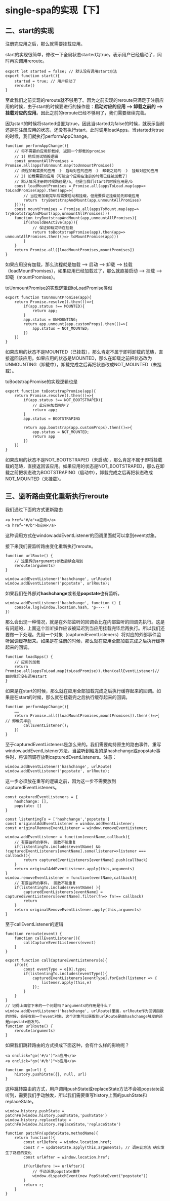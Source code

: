 # single-spa的实现【下】

## 二、start的实现

注册完应用之后，那么就需要挂载应用。

start的实现很简单，修改一下全局状态started为true，表示用户已经启动了，同时再次调用reroute。

```
export let started = false; // 默认没有调用start方法
export function start(){
    started = true; // 用户启动了
    reroute()
}
```

至此我们之前实现的reroute就不够用了。因为之前实现的reroute只满足于注册应用的时候，由于start的时候要进行的操作是：**启动对应的应用 --> 卸载之前的 --> 挂载对应的应用**。因此之前的reroute已经不够用了，我们需要继续完善。

因为start的时候将started设置为true，因此当started为false的时候，就表示当前还是在注册应用的状态，还没有执行start，此时调用loadApps。当started为true的时候，我们就执行performAppChange。

```
function performAppChange(){
    // 将不需要的应用卸载掉, 返回一个卸载的promise
    // 1) 稍后测试销毁逻辑
    const unmountAllPromises = Promise.all(appsToUnmount.map(toUnmountPromise))
    // 流程加载需要的应用 -》 启动对应的应用 -》 卸载之前的 -》 挂载对应的应用
    // 2) 加载需要的应用（可能这个应用在注册的时候已经被加载了）
    // 默认情况注册的时候路径是/a, 但是当我们start的时候应用是/b
    const loadMountPromises = Promise.all(appsToLoad.map(app=> toLoadPromise(app).then(app=>{
        // 当应用加载完毕后需要启动和挂载，但是要保证挂载前先卸载应用
        return  tryBootstrapAndMount(app,unmountAllPromises)
    })));
    const mountPromises = Promise.all(appsToMount.map(app=> tryBootstrapAndMount(app,unmountAllPromises)))
    function tryBootstrapAndMount(app,unmountAllPromises){
        if(shouldBeActive(app)){
            // 保证卸载完毕在挂载
            return toBootstrapPromise(app).then(app=> unmountAllPromises.then(()=> toMountPromise(app)))
        }
    }
    return Promise.all([loadMountPromises,mountPromises])  
}
```

如果应用没有加载，那么流程就是加载 --> 启动 --> 卸载 --> 挂载（loadMountPromises），如果应用已经加载过了，那么就直接启动 --> 挂载 --> 卸载（mountPromises）。

toUnmountPromise的实现逻辑跟toLoadPromise类似

```
export function toUnmountPromise(app){
    return Promise.resolve().then(()=>{
        if(app.status !== MOUNTED){
            return app;
        }
        app.status = UNMOUNTING;
        return app.unmount(app.customProps).then(()=>{
            app.status = NOT_MOUNTED;
        })
    })
}
```

如果应用的状态不是MOUNTED（已挂载），那么肯定不属于即将卸载的范畴，直接返回该应用。如果应用的状态是MOUNTED，那么在卸载之前把状态改为UNMOUNTING（卸载中），卸载完成之后再把状态改成NOT_MOUNTED（未挂载）。

toBootstrapPromise的实现逻辑也是

```
export function toBootstrapPromise(app){
    return Promise.resolve().then(()=>{
        if(app.status !== NOT_BOOTSTRAPED){
            // 此应用加载完毕了 
            return app;
        }
        app.status = BOOTSTRAPING

        return app.bootstrap(app.customProps).then(()=>{
            app.status = NOT_MOUNTED;
            return app
        })
    })
}
```

如果应用的状态不是NOT_BOOTSTRAPED（未启动），那么肯定不属于即将挂载载的范畴，直接返回该应用。如果应用的状态是NOT_BOOTSTRAPED，那么在卸载之前把状态改为BOOTSTRAPING（启动中），卸载完成之后再把状态改成NOT_MOUNTED（未挂载）。

## 三、监听路由变化重新执行reroute

我们通过下面的方式更新路由

```
<a href="#/a">a应用</a>
<a href="#/b">b应用</a>
```

这种调用方式在window.addEventListener的回调里面就可以拿到event对象。

接下来我们要监听路由变化重新执行reroute。

```
function urlRoute() {
	// 这里传的arguments参数后续会用到
    reroute(arguments)
}

window.addEventListener('hashchange', urlRoute)
window.addEventListener('popstate', urlRoute);
```

如果我们在外部对**hashchange**或者是**popstate**也有监听。

```
window.addEventListener('hashchange', function () {
    console.log(window.location.hash, 'p----')
})
```

那么会出现一种情况，就是在外部监听的回调会比在内部监听的回调先执行。这是有问题的，上面这个监听操作应该被延迟到当应用挂载完毕后再执行。所以我们还要做一下处理。先用一个对象（capturedEventListeners）将对应的外部事件监听回调缓存起来。如果是在注册的时候，那么就在应用全部加载完成之后执行缓存起来的回调。

```
function loadApps() {
    // 应用的加载
    return Promise.all(appsToLoad.map(toLoadPromise)).then(callEventListener)// 目前我们没有调用start 
}
```

如果是在start的时候，那么就在应用全部加载完成之后执行缓存起来的回调。如果是在start的时候，那么就在挂载完之后执行缓存起来的回调。

```
function performAppChange(){
	……
	return Promise.all([loadMountPromises,mountPromises]).then(()=>{ 		 // 卸载完毕后
        callEventListener();
    })
}
```

至于capturedEventListeners是怎么来的。我们需要劫持原生的路由事件，重写window.addEventListener方法，当监听到触发的是hashchange或popstate事件时，将该回调存放到capturedEventListeners。注意：

```
window.addEventListener('hashchange', urlRoute)
window.addEventListener('popstate', urlRoute);
```

这一步必须放在重写的逻辑之前，因为这一步不需要放到capturedEventListeners。

```
const capturedEventListeners = {
    hashchange: [],
    popstate: []
}

const listentingTo = ['hashchange','popstate']
const originalAddEventListener = window.addEventListener;
const originalRemoveEventListener = window.removeEventListener;

window.addEventListener = function(eventName,callback){
    // 有要监听的事件， 函数不能重复
    if(listentingTo.includes(eventName) && !capturedEventListeners[eventName].some(listener=>listener === callback)){
        return capturedEventListeners[eventName].push(callback)
    }
    return originalAddEventListener.apply(this,arguments)
}
window.removeEventListener = function(eventName,callback){
    // 有要监听的事件， 函数不能重复
    if(listentingTo.includes(eventName) ){
        capturedEventListeners[eventName] = capturedEventListeners[eventName].filter(fn=> fn!== callback)
        return 
    }
    return originalRemoveEventListener.apply(this,arguments)
}
```

至于callEventListener的逻辑

```
function reroute(event) {
	function callEventListener(){
        callCaptureEventListeners(event)
    }
}

export function callCaptureEventListeners(e){
    if(e){
        const eventType = e[0].type;
        if(listentingTo.includes(eventType)){
            capturedEventListeners[eventType].forEach(listener => {
                listener.apply(this,e)
            });
        }
    }
}
// 记得上面留下来的一个问题吗？arguments的作用是什么？window.addEventListener('hashchange', urlRoute)里面，urlRoute作为回调函数的时候，会接收到一个event对象，这个对象可以获取到urlRoute是由hashchange触发的还是popstate触发的。
function urlRoute() {
    reroute(arguments)
}
```

如果我们跳转路由的方式换成下面这种，会有什么样的影响呢？

```
<a onclick="go('#/a')">a应用</a>
<a onclick="go('#/b')">b应用</a>

function go(url) {
    history.pushState({}, null, url)
}
```

这种跳转路由的方式，用户调用pushState或replaceState方法不会被popstate监听到，需要我们手动触发，所以我们需要重写history上面的pushState和replaceState。

```
window.history.pushState = patchFn(window.history.pushState,'pushState')
window.history.replaceState = patchFn(window.history.replaceState,'replaceState')
```

```
function patchFn(updateState,methodName){
    return function(){
        const urlBefore = window.location.href;
        const r = updateState.apply(this,arguments); // 调用此方法 确实发生了路径的变化
        const urlAfter = window.location.href;

        if(urlBefore !== urlAfter){
            // 手动派发popstate事件
            window.dispatchEvent(new PopStateEvent("popstate"))
        }
        return r;
    }
}
```
